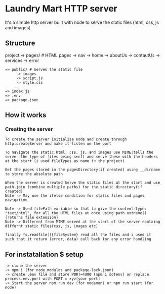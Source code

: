 # Laundry Mart HTTP server 
It's a simple http server built with node to serve the static files (html, css, js and images)


## Structure

project
    => pages/ # HTML pages
         -> nav
         -> home
         -> aboutUs
         -> contautUs
         -> services
         -> error

    => public/ # Serves the static file
         -> images
         -> script.js
         -> style.css
    
    => index.js
    => .env
    => package.json

## How it works

### Creating the server
    To create the server initialise node and create through http.createServer and make it listen on the port

    To navigate the static html, css, js, and images use MIME(tells the server the type of files being sent) and serve these with the headers at the start (i used fileTypes as name in the project)

    Get the pages stored in the pagesDirectory(if created) using __dirname to store the absolute path

    When the server is created Serve the static files at the start and use path.join (combine multiple paths) for the static directory(if created)
    Note -> May use the ifelse condition for static files and pages navigation

    Note -> Used filePath variable so that to give the content-type: "text/html", for all the HTML files at once using path.extname(){returns file extension}
    Note -> Different from MIME served at the start of the server containg differnt static files(css, js, images etc)

    finally fs.readfile(){fileSystem} read all the files and i used it such that it return (error, data) call back for any error handling

## For instatallation $ setup

    -> clone the server
    -> npm i (for node_modules and package-lock.json)
    -> create .env file and store PORT=4000 (npm i dotenv) or replace process.env.port with PORT = xyz(your port)  
    -> Start the server npm run dev (for nodemon) or npm run start (for node)
